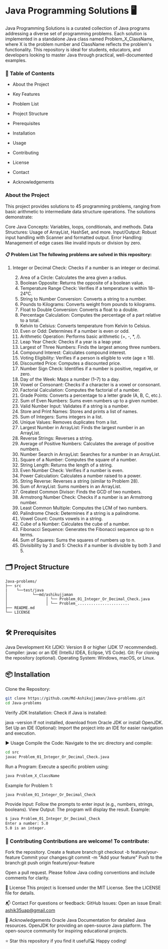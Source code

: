
# Java Programming Solutions 🖥️

Java Programming Solutions is a curated collection of Java programs addressing a diverse set of programming problems. Each solution is implemented in a standalone Java class named Problem_X_ClassName, where X is the problem number and ClassName reflects the problem's functionality. This repository is ideal for students, educators, and developers looking to master Java through practical, well-documented examples.

  

### 📑 Table of Contents

- About the Project

- Key Features

- Problem List

- Project Structure

- Prerequisites

- Installation

- Usage

- Contributing

- License

- Contact

- Acknowledgements

### About the Project

  

This project provides solutions to 45 programming problems, ranging from basic arithmetic to intermediate data structure operations. The solutions demonstrate:

  

Core Java Concepts: Variables, loops, conditionals, and methods. Data Structures: Usage of ArrayList, HashSet, and more. Input/Output: Robust input handling with Scanner and formatted output. Error Handling: Management of edge cases like invalid inputs or division by zero.

  

#### 📋 Problem List The following problems are solved in this repository:

  

 1. Integer or Decimal Check: Checks if a number is an integer or
    decimal.
  
    2. Area of a Circle: Calculates the area given a radius.
    3. Boolean Opposite: Returns the opposite of a boolean value.
    4. Temperature Range Check: Verifies if a temperature is within 18–24°C.    
    5. String to Number Conversion: Converts a string to a number.
    6. Pounds to Kilograms: Converts weight from pounds to kilograms.
    7. Float to Double Conversion: Converts a float to a double.
    8. Percentage Calculation: Computes the percentage of a part relative to a total.
    9. Kelvin to Celsius: Converts temperature from Kelvin to Celsius.
    10. Even or Odd: Determines if a number is even or odd.
    11. Arithmetic Operation: Performs basic arithmetic (+, -, *, /).
    12. Leap Year Check: Checks if a year is a leap year.
    13. Largest of Three Numbers: Finds the largest among three numbers.
    14. Compound Interest: Calculates compound interest.
    15. Voting Eligibility: Verifies if a person is eligible to vote (age ≥ 18).
    16. Discounted Price: Computes a discounted price.
    17. Number Sign Check: Identifies if a number is positive, negative, or zero.
    18. Day of the Week: Maps a number (1–7) to a day.
    19. Vowel or Consonant: Checks if a character is a vowel or consonant.
    20. Factorial Calculation: Computes the factorial of a number.
    21. Grade Points: Converts a percentage to a letter grade (A, B, C, etc.).
    22. Sum of Even Numbers: Sums even numbers up to a given number.
    23. Valid Number Input: Validates if a string is a number.
    24. Store and Print Names: Stores and prints a list of names.
    25. Sum of Integers: Sums integers in a list.
    26. Unique Values: Removes duplicates from a list.
    27. Largest Number in ArrayList: Finds the largest number in an ArrayList.
    28. Reverse Strings: Reverses a string.
    29. Average of Positive Numbers: Calculates the average of positive numbers.
    30. Number Search in ArrayList: Searches for a number in an ArrayList.
    31. Square of a Number: Computes the square of a number.
    32. String Length: Returns the length of a string.
    33. Even Number Check: Verifies if a number is even.
    34. Power Calculation: Calculates a number raised to a power.
    35. String Reverse: Reverses a string (similar to Problem 28).
    36. Sum of ArrayList: Sums numbers in an ArrayList.
    37. Greatest Common Divisor: Finds the GCD of two numbers.
    38. Armstrong Number Check: Checks if a number is an Armstrong number.
    39. Least Common Multiple: Computes the LCM of two numbers.
    40. Palindrome Check: Determines if a string is a palindrome.
    41. Vowel Count: Counts vowels in a string.
    42. Cube of a Number: Calculates the cube of a number.
    43. Fibonacci Sequence: Generates the Fibonacci sequence up to n terms.
    44. Sum of Squares: Sums the squares of numbers up to n.
    45. Divisibility by 3 and 5: Checks if a number is divisible by both 3 and 5.

## 🗂️ Project Structure

  
```
Java-problems/
├── src
|    └──test/java
│           └──md/ashikujjaman
│                 │ └── Problem_01_Integer_Or_Decimal_Check.java
│                 │ └── Problem_.......................
├── README.md
└── LICENSE


```

## 🛠️ Prerequisites

  

Java Development Kit (JDK): Version 8 or higher (JDK 17 recommended). Compiler: javac or an IDE (IntelliJ IDEA, Eclipse, VS Code). Git: For cloning the repository (optional). Operating System: Windows, macOS, or Linux.

  

## 📦 Installation

 
Clone the Repository:

  
```sh
git clone https://github.com/Md-Ashikujjaman/Java-problems.git
cd Java-problems
  ```
Verify JDK Installation: Check if Java is installed:


java -version If not installed, download from Oracle JDK or install OpenJDK. Set Up an IDE (Optional): Import the project into an IDE for easier navigation and execution.

  

▶️ Usage Compile the Code: Navigate to the src directory and compile:

   ```sh
cd src
javac Problem_01_Integer_Or_Decimal_Check.java
  ```
Run a Program: Execute a specific problem using:

  
```sh
java Problem_X_ClassName
```
Example for Problem 1:

  ```sh
java Problem_01_Integer_Or_Decimal_Check
```
Provide Input: Follow the prompts to enter input (e.g., numbers, strings, booleans). View Output: The program will display the result. Example:

  
```sh
$ java Problem_01_Integer_Or_Decimal_Check
Enter a number: 5.0
5.0 is an integer.
```
### 🤝 Contributing Contributions are welcome! To contribute:

  

Fork the repository. Create a feature branch:git checkout -b feature/your-feature Commit your changes:git commit -m "Add your feature" Push to the branch:git push origin feature/your-feature

  

Open a pull request. Please follow Java coding conventions and include comments for clarity.

  

📜 License This project is licensed under the MIT License. See the LICENSE file for details.

  

📬 Contact For questions or feedback: GitHub Issues: Open an issue Email: ashik35uap@gmail.com

  

🙌 Acknowledgements Oracle Java Documentation for detailed Java resources. OpenJDK for providing an open-source Java platform. The open-source community for inspiring educational projects.

  

⭐ Star this repository if you find it useful!💻 Happy coding!
